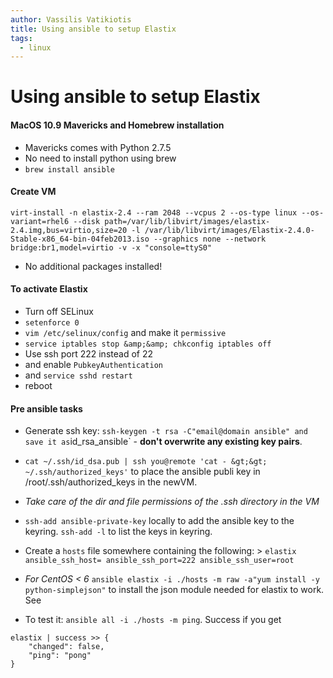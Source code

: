 ```yaml
---
author: Vassilis Vatikiotis
title: Using ansible to setup Elastix
tags:
  - linux
---
```


# Using ansible to setup Elastix

#### MacOS 10.9 Mavericks and Homebrew installation

- Mavericks comes with Python 2.7.5
- No need to install python using brew
- `brew install ansible`

#### Create VM

`virt-install -n elastix-2.4 --ram 2048 --vcpus 2 --os-type linux --os-variant=rhel6 --disk path=/var/lib/libvirt/images/elastix-2.4.img,bus=virtio,size=20 -l /var/lib/libvirt/images/Elastix-2.4.0-Stable-x86_64-bin-04feb2013.iso --graphics none --network bridge:br1,model=virtio -v -x "console=ttyS0"`

- No additional packages installed!

#### To activate Elastix

- Turn off SELinux
- `setenforce 0`
- `vim /etc/selinux/config` and make it `permissive`
- `service iptables stop &amp;&amp; chkconfig iptables off`
- Use ssh port 222 instead of 22
- and enable `PubkeyAuthentication`
- and `service sshd restart`
- reboot

#### Pre ansible tasks

- Generate ssh key: `ssh-keygen -t rsa -C"email@domain ansible" and save it as`id_rsa_ansible` - **don't overwrite any existing key pairs**.
- `cat ~/.ssh/id_dsa.pub | ssh you@remote 'cat - &gt;&gt; ~/.ssh/authorized_keys'` to place the ansible publi key in /root/.ssh/authorized_keys in the newVM.
- _Take care of the dir and file permissions of the .ssh directory in the VM_
- `ssh-add ansible-private-key` locally to add the ansible key to the keyring. `ssh-add -l` to list the keys in keyring.
- Create a `hosts` file somewhere containing the following:
  &gt; `elastix ansible_ssh_host= ansible_ssh_port=222 ansible_ssh_user=root`

- _For CentOS &lt; 6_ `ansible elastix -i ./hosts -m raw -a"yum install -y python-simplejson"` to install the json module needed for elastix to work.
  See
- To test it: `ansible all -i ./hosts -m ping`. Success if you get

```
elastix | success >> {
    "changed": false,
    "ping": "pong"
}
```
